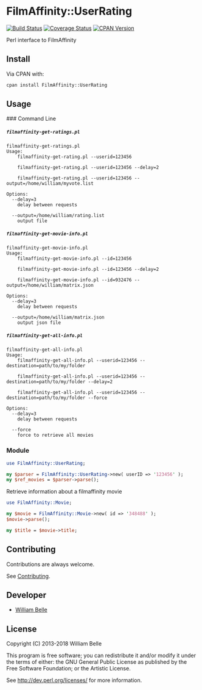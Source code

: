 FilmAffinity::UserRating
========================

[![Build Status](https://travis-ci.org/williambelle/filmaffinity-userrating.svg?branch=master)](https://travis-ci.org/williambelle/filmaffinity-userrating)
[![Coverage Status](https://coveralls.io/repos/williambelle/filmaffinity-userrating/badge.svg?branch=master&service=github)](https://coveralls.io/github/williambelle/filmaffinity-userrating?branch=master)
[![CPAN Version](https://img.shields.io/cpan/v/FilmAffinity-UserRating.svg)](https://metacpan.org/release/FilmAffinity-UserRating)

Perl interface to FilmAffinity

Install
-------

Via CPAN with:

```bash
cpan install FilmAffinity::UserRating
```

Usage
-----

### Command Line

##### `filmaffinity-get-ratings.pl`

```console
filmaffinity-get-ratings.pl
Usage:
    filmaffinity-get-rating.pl --userid=123456

    filmaffinity-get-rating.pl --userid=123456 --delay=2

    filmaffinity-get-rating.pl --userid=123456 --output=/home/william/myvote.list

Options:
  --delay=3
    delay between requests

  --output=/home/william/rating.list
    output file
```

##### `filmaffinity-get-movie-info.pl`

```console
filmaffinity-get-movie-info.pl
Usage:
    filmaffinity-get-movie-info.pl --id=123456

    filmaffinity-get-movie-info.pl --id=123456 --delay=2

    filmaffinity-get-movie-info.pl --id=932476 --output=/home/william/matrix.json

Options:
  --delay=3
    delay between requests

  --output=/home/william/matrix.json
    output json file
```

##### `filmaffinity-get-all-info.pl`

```console
filmaffinity-get-all-info.pl
Usage:
    filmaffinity-get-all-info.pl --userid=123456 --destination=path/to/my/folder

    filmaffinity-get-all-info.pl --userid=123456 --destination=path/to/my/folder --delay=2

    filmaffinity-get-all-info.pl --userid=123456 --destination=path/to/my/folder --force

Options:
  --delay=3
    delay between requests

  --force
    force to retrieve all movies
```

### Module

```perl
use FilmAffinity::UserRating;

my $parser = FilmAffinity::UserRating->new( userID => '123456' );
my $ref_movies = $parser->parse();
```

Retrieve information about a filmaffinity movie

```perl
use FilmAffinity::Movie;

my $movie = FilmAffinity::Movie->new( id => '348488' );
$movie->parse();

my $title = $movie->title;
```

Contributing
------------

Contributions are always welcome.

See [Contributing](CONTRIBUTING.md).

Developer
---------

  * [William Belle](https://github.com/williambelle)

License
-------

Copyright (C) 2013-2018 William Belle

This program is free software; you can redistribute it and/or modify it
under the terms of either: the GNU General Public License as published
by the Free Software Foundation; or the Artistic License.

See http://dev.perl.org/licenses/ for more information.
